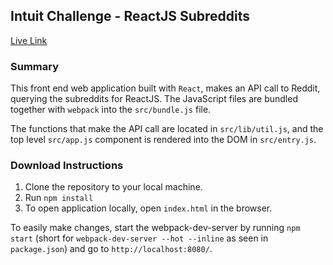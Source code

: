 ## Intuit Challenge - ReactJS Subreddits

[Live Link][livelink]

[livelink]: https://nequalszero.github.io/IntuitChallenge/

### Summary
This front end web application built with `React`, makes an API call to Reddit, querying the subreddits for ReactJS.  The JavaScript files are bundled together with `webpack` into the `src/bundle.js` file.  

The functions that make the API call are located in `src/lib/util.js`, and the top level `src/app.js` component is rendered into the DOM in `src/entry.js`.

### Download Instructions
1. Clone the repository to your local machine.
2. Run `npm install`
3. To open application locally, open `index.html` in the browser.

To easily make changes, start the webpack-dev-server by running `npm start` (short for `webpack-dev-server --hot --inline` as seen in `package.json`) and go to `http://localhost:8080/`.
